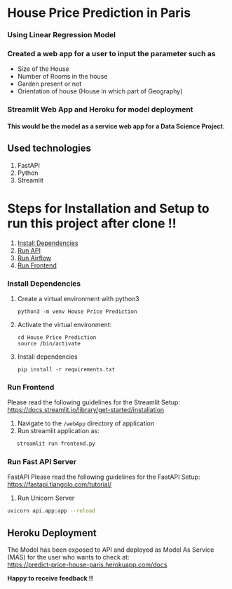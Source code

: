 # House Price Prediction in Paris
### Using Linear Regression Model
### Created a web app for a user to input the parameter such as
- Size of the House
- Number of Rooms in the house
- Garden present or not
- Orientation of house (House in which part of Geography)

### Streamlit Web App and Heroku for model deployment
#### This would be the model as a service web app for a Data Science Project.

## Used technologies
1. FastAPI
2. Python
3. Streamlit


# Steps for Installation and Setup to run this project after clone !!
1. [Install Dependencies](#install-dependencies)
2. [Run API](#run-api)
3. [Run Airflow](#run-airflow)
4. [Run Frontend](#run-frontend)

### Install Dependencies
1. Create a virtual environment with python3
   ```shell
   python3 -m venv House Price Prediction
   ```
2. Activate the virtual environment:
   ```shell
   cd House Price Prediction
   source /bin/activate
   ```
3. Install dependencies
   ```shell
   pip install -r requirements.txt
   ```
### Run Frontend
Please read the following guidelines for the Streamlit Setup:
https://docs.streamlit.io/library/get-started/installation

1. Navigate to the ```/webApp``` directory of application
2. Run streamlit application as:

```bash
   streamlit run frontend.py
```
### Run Fast API Server
FastAPI
Please read the following guidelines for the FastAPI Setup:
https://fastapi.tiangolo.com/tutorial/

1. Run Unicorn Server
```bash
uvicorn api.app:app --reload
```



## Heroku Deployment
The Model has been exposed to API and deployed as Model As Service (MAS) for the user who wants to check at:   
https://predict-price-house-paris.herokuapp.com/docs

**Happy to receive feedback !!**